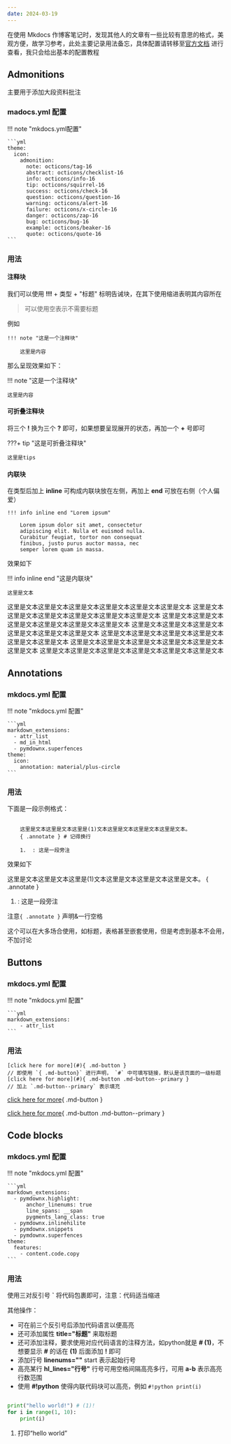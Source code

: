 ```yaml
---
date: 2024-03-19
---
```


在使用 Mkdocs 作博客笔记时，发现其他人的文章有一些比较有意思的格式，美观方便，故学习参考，此处主要记录用法备忘，具体配置请转移至[官方文档](https://squidfunk.github.io/mkdocs-material/reference/) 进行查看，我只会给出基本的配置教程

<!-- more -->

## Admonitions

主要用于添加大段资料批注

### madocs.yml 配置

!!! note "mkdocs.yml配置"

    ```yml
    theme:
      icon:
        admonition:
          note: octicons/tag-16
          abstract: octicons/checklist-16
          info: octicons/info-16
          tip: octicons/squirrel-16
          success: octicons/check-16
          question: octicons/question-16
          warning: octicons/alert-16
          failure: octicons/x-circle-16
          danger: octicons/zap-16
          bug: octicons/bug-16
          example: octicons/beaker-16
          quote: octicons/quote-16
    ```

### 用法

#### 注释块

我们可以使用 **!!!** + 类型 + "标题" 标明告诫块，在其下使用缩进表明其内容所在

> 可以使用空表示不需要标题

例如
```note
!!! note "这是一个注释块"

    这里是内容
```

那么呈现效果如下：

!!! note "这是一个注释块"

    这里是内容

#### 可折叠注释块

将三个 **!** 换为三个 **?** 即可，如果想要呈现展开的状态，再加一个 **+** 号即可

???+ tip "这是可折叠注释块"

    这里是tips

#### 内联块

在类型后加上 **inline** 可构成内联块放在左侧，再加上 **end** 可放在右侧（个人偏爱）

```notes
!!! info inline end "Lorem ipsum"

    Lorem ipsum dolor sit amet, consectetur
    adipiscing elit. Nulla et euismod nulla.
    Curabitur feugiat, tortor non consequat
    finibus, justo purus auctor massa, nec
    semper lorem quam in massa.
```
效果如下

!!! info inline end "这是内联块"

    这里是文本
这里是文本这里是文本这里是文本这里是文本这里是文本这里是文本
这里是文本这里是文本这里是文本这里是文本这里是文本这里是文本
这里是文本这里是文本这里是文本这里是文本这里是文本这里是文本
这里是文本这里是文本这里是文本这里是文本这里是文本这里是文本
这里是文本这里是文本这里是文本这里是文本这里是文本这里是文本
这里是文本这里是文本这里是文本这里是文本这里是文本这里是文本
这里是文本这里是文本这里是文本这里是文本这里是文本这里是文本

## Annotations

### mkdocs.yml 配置

!!! note "mkdocs.yml 配置"

    ```yml
    markdown_extensions:
      - attr_list
      - md_in_html
      - pymdownx.superfences
    theme:
      icon:
        annotation: material/plus-circle
    ```

### 用法

下面是一段示例格式：

```note

    这里是文本这里是文本这里是(1)文本这里是文本这里是文本这里是文本。
    { .annotate } # 记得换行

    1.  : 这是一段旁注
```

效果如下

这里是文本这里是文本这里是(1)文本这里是文本这里是文本这里是文本。
{ .annotate }

1.  : 这是一段旁注

注意`{ .annotate }` 声明&一行空格

这个可以在大多场合使用，如标题，表格甚至嵌套使用，但是考虑到基本不会用，不加讨论

## Buttons

### mkdocs.yml 配置

!!! note "mkdocs.yml 配置"

    ```yml
    markdown_extensions:
        - attr_list
    ```

### 用法

```note
[click here for more](#){ .md-button }
// 即使用 `{ .md-button}` 进行声明， `#` 中可填写链接，默认是该页面的一级标题
[click here for more](#){ .md-button .md-button--primary }
// 加上 `.md-button--primary` 表示填充
```

[click here for more](#){ .md-button }

[click here for more](#){ .md-button .md-button--primary }

## Code blocks

### mkdocs.yml 配置

!!! note "mkdocs.yml 配置"

    ```yml
    markdown_extensions:
      - pymdownx.highlight:
          anchor_linenums: true
          line_spans: __span
          pygments_lang_class: true
      - pymdownx.inlinehilite
      - pymdownx.snippets
      - pymdownx.superfences
    theme:
      features:
        - content.code.copy
    ```

### 用法

使用三对反引号 **`** 将代码包裹即可，注意：代码适当缩进

其他操作：

- 可在前三个反引号后添加代码语言以便高亮
- 还可添加属性 **title="标题"** 来取标题
- 还可添加注释，要求使用对应代码语言的注释方法，如python就是 **# (1)**，不想要显示 **#** 的话在 **(1)** 后面添加 **!** 即可
- 添加行号 **linenums="<start>"** start 表示起始行号
- 高亮某行 **hl_lines="行号"** 行号可用空格间隔高亮多行，可用 **a-b** 表示高亮行数范围
- 使用 **#!python** 使得内联代码块可以高亮，例如 `#!python print(i)`

```py linenums="1" title="first.py" hl_lines="2"

print("hello world!") # (1)!
for i in range(1, 10):
    print(i)
```

1. 打印“hello world”


